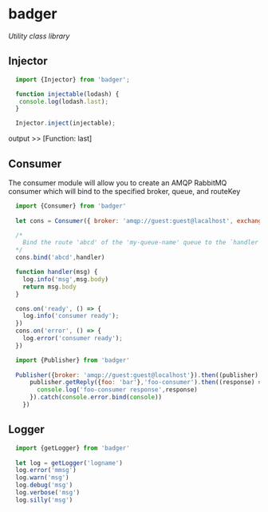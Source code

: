 # badger

_Utility class library_

## Injector

````javascript
  import {Injector} from 'badger';

  function injectable(lodash) {
   console.log(lodash.last);
  }

  Injector.inject(injectable);
````
output >> [Function: last]

## Consumer

The consumer module will allow you to create an AMQP RabbitMQ consumer which will bind to the specified broker, queue, and routeKey

````javascript
  import {Consumer} from 'badger'
  
  let cons = Consumer({ broker: 'amqp://guest:guest@lacalhost', exchange: 'topic://my-topic-exchange', name: 'my-queue-name'})

  /* 
    Bind the route 'abcd' of the 'my-queue-name' queue to the `handler` function
  */
  cons.bind('abcd',handler)

  function handler(msg) {
    log.info('msg',msg.body)
    return msg.body
  }

  cons.on('ready', () => {
    log.info('consumer ready');
  })
  cons.on('error', () => {
    log.error('consumer ready');
  })
````

````javascript
  import {Publisher} from 'badger'
  
  Publisher({broker: 'amqp://guest:guest@localhost'}).then((publisher) => {
      publisher.getReply({foo: 'bar'},'foo-consumer').then((response) => {
        console.log('foo-consumer response',response)
      }).catch(console.error.bind(console))
    })
````

## Logger

````javascript
  import {getLogger} from 'badger'
  
  let log = getLogger('logname')
  log.error('mmsg')
  log.warn('msg')
  log.debug('msg')
  log.verbose('msg')
  log.silly('msg')
````